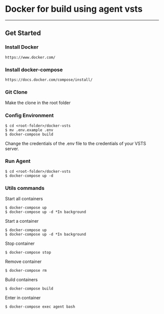 # **Docker for build using agent vsts** #

---
## Get Started ##

### Install Docker ###

```
https://www.docker.com/
```

### Install docker-compose ###

```
https://docs.docker.com/compose/install/
```

### Git Clone ###

Make the clone in the root folder


### Config Environment ###

```
$ cd <root-folder>/docker-vsts
$ mv .env.example .env
$ docker-compose build
```
Change the credentials of the .env file to the credentials of your VSTS server. 

### Run Agent ###

```
$ cd <root-folder>/docker-vsts
$ docker-compose up -d
```

### Utils commands ###

Start all containers
```
$ docker-compose up
$ docker-compose up -d *In background
```

Start a container
```
$ docker-compose up
$ docker-compose up -d *In background
```

Stop container
```
$ docker-compose stop
```

Remove container
```
$ docker-compose rm
```

Build containers
```
$ docker-compose build
```

Enter in container
```
$ docker-compose exec agent bash
```
